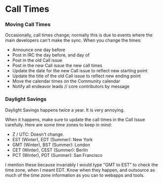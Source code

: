 # Call Times

### Moving Call Times

Occasionally, call times change; normally this is due to events where the main developers can't make the sync. When you change the times:

- Announce one day before
- Post in IRC the day before, and day of
- Post in the old Call issue
- Post in the new Call issue the new call times
- Update the date for the new Call issue to reflect new starting point
- Update the title of the old Call issue to reflect new ending point
- Move the calendar times on the Community calendar
- Notify all endeavor leads // core contributors by message

### Daylight Savings

Daylight Savings happens twice a year. It is very annoying.

When it happens, make sure to update the call times in the Call Issue carefully. Here are some time zones to keep in mind:

- Z / UTC: Doesn't change.
- EST (Winter), EDT (Summer): New York
- GMT (Winter), BST (Summer): London
- CET (Winter), CEST (Summer): Berlin
- PCT (Winter), PDT (Summer): San Francisco

I mention these because invariably I would type "GMT to EST" to check the time zone, when I meant EDT. Know when they happen, and outsource as much of the time zone information as you can to webapps and tools.
